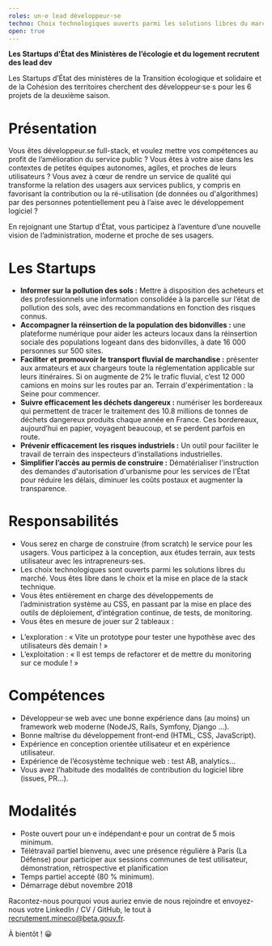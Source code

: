 ```yaml
---
roles: un·e lead développeur·se
techno: Choix technologiques ouverts parmi les solutions libres du marché
open: true
---
```


**Les Startups d'État des Ministères de l’écologie et du logement recrutent des lead dev**

Les Startups d’État des ministères de la Transition écologique et solidaire et de la Cohésion des territoires cherchent des développeur·se·s pour les 6 projets de la deuxième saison.

<!--more-->

Présentation
============================================
Vous êtes développeur.se full-stack, et voulez mettre vos compétences au profit de l’amélioration du service public ? 
Vous êtes à votre aise dans les contextes de petites équipes autonomes, agiles, et proches de leurs utilisateurs ?
Vous avez à cœur de rendre un service de qualité qui transforme la relation des usagers aux services publics, y compris en favorisant la contribution ou la ré-utilisation (de données ou d'algorithmes) par des personnes potentiellement peu à l’aise avec le développement logiciel ?

En rejoignant une Startup d’État, vous participez à l’aventure d’une nouvelle vision de l’administration, moderne et proche de ses usagers.

Les Startups
============================================

* **Informer sur la pollution des sols :**  Mettre à disposition des acheteurs et des professionnels une information consolidée à la parcelle sur l’état de pollution des sols, avec des recommandations en fonction des risques connus.
* **Accompagner la réinsertion de la population des bidonvilles :** une plateforme numérique pour aider les acteurs locaux dans la réinsertion sociale des populations logeant dans des bidonvilles, à date 16 000 personnes sur 500 sites.
* **Faciliter et promouvoir le transport fluvial de marchandise :** présenter aux armateurs et aux chargeurs toute la réglementation applicable sur leurs itinéraires. Si on augmente de 2% le trafic fluvial, c’est 12 000 camions en moins sur les routes par an. Terrain d'expérimentation : la Seine pour commencer.
* **Suivre efficacement les déchets dangereux :** numériser les bordereaux qui permettent de tracer le traitement des 10.8 millions de tonnes de déchets dangereux produits chaque année en France. Ces bordereaux, aujourd’hui en papier, voyagent beaucoup, et se perdent parfois en route.
* **Prévenir efficacement les risques industriels :** Un outil pour faciliter le travail de terrain des inspecteurs d’installations industrielles.
* **Simplifier l’accès au permis de construire :** Dématérialiser l'instruction des demandes d'autorisation d'urbanisme pour les services de l'État pour réduire les délais, diminuer les coûts postaux et augmenter la transparence. 

Responsabilités
============================================
* Vous serez en charge de construire (from scratch) le service pour les usagers. Vous participez à la conception, aux études terrain, aux tests utilisateur avec les intrapreneurs·ses.
* Les choix technologiques sont ouverts parmi les solutions libres du marché. Vous êtes libre dans le choix et la mise en place de la stack technique.
* Vous êtes entièrement en charge des développements de l’administration système au CSS, en passant par la mise en place des outils de déploiement, d’intégration continue, de tests, de monitoring.
* Vous êtes en mesure de jouer sur 2 tableaux : 
 - L’exploration : « Vite un prototype pour tester une hypothèse avec des utilisateurs dès demain ! »
 - L’exploitation : « Il est temps de refactorer et de mettre du monitoring sur ce module ! »

Compétences
============================================
* Développeur·se web avec une bonne expérience dans (au moins) un framework web moderne (NodeJS, Rails, Symfony, Django …).
* Bonne maîtrise du développement front-end (HTML, CSS, JavaScript).
* Expérience en conception orientée utilisateur et en expérience utilisateur.
* Expérience de l’écosystème technique web : test AB, analytics…
* Vous avez l’habitude des modalités de contribution du logiciel libre (issues, PR…).

Modalités
============================================
* Poste ouvert pour un·e indépendant·e pour un contrat de 5 mois minimum.
* Télétravail partiel bienvenu, avec une présence régulière à Paris (La Défense) pour participer aux sessions communes de test utilisateur, démonstration, rétrospective et planification
* Temps partiel accepté (80 % minimum).
* Démarrage début novembre 2018

Racontez-nous pourquoi vous auriez envie de nous rejoindre et envoyez-nous votre LinkedIn / CV / GitHub, le tout à recrutement.mineco@beta.gouv.fr.

À bientôt ! 😀
